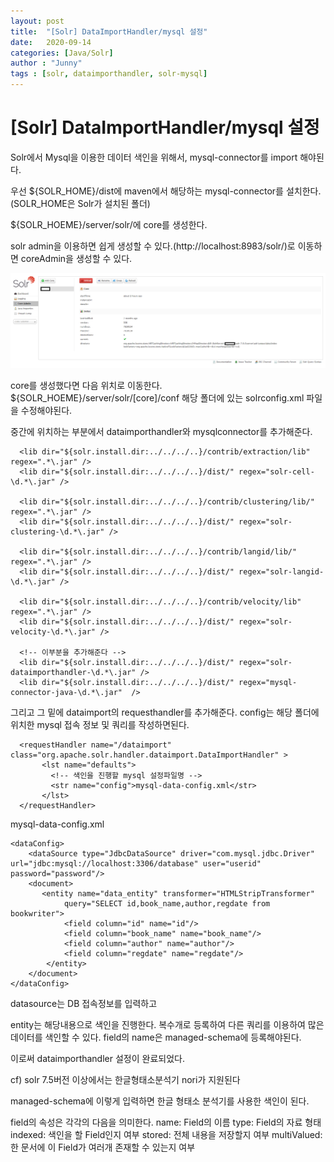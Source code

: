 ```yaml
---
layout: post
title:  "[Solr] DataImportHandler/mysql 설정"
date:   2020-09-14
categories: [Java/Solr]
author : "Junny"
tags : [solr, dataimporthandler, solr-mysql]
---
```

# [Solr] DataImportHandler/mysql 설정


Solr에서 Mysql을 이용한 데이터 색인을 위해서, mysql-connector를 import 해야된다.

우선 ${SOLR_HOME}/dist에 maven에서 해당하는 mysql-connector를 설치한다.
(SOLR_HOME은 Solr가 설치된 폴더)

${SOLR_HOEME}/server/solr/에 core를 생성한다.

solr admin을 이용하면 쉽게 생성할 수 있다.(http://localhost:8983/solr/)로 이동하면 coreAdmin을 생성할 수 있다.

![Solr admin core 생성페이지](/assets/image/java/Solr/2020-09-14-solr-dataimporthandler.png)


core를 생성했다면 다음 위치로 이동한다.
${SOLR_HOEME}/server/solr/[core]/conf 
해당 폴더에 있는 solrconfig.xml 파일을 수정해야된다.

중간에 위치하는 부분에서 dataimporthandler와 mysqlconnector를 추가해준다.

```
  <lib dir="${solr.install.dir:../../../..}/contrib/extraction/lib" regex=".*\.jar" />
  <lib dir="${solr.install.dir:../../../..}/dist/" regex="solr-cell-\d.*\.jar" />

  <lib dir="${solr.install.dir:../../../..}/contrib/clustering/lib/" regex=".*\.jar" />
  <lib dir="${solr.install.dir:../../../..}/dist/" regex="solr-clustering-\d.*\.jar" />

  <lib dir="${solr.install.dir:../../../..}/contrib/langid/lib/" regex=".*\.jar" />
  <lib dir="${solr.install.dir:../../../..}/dist/" regex="solr-langid-\d.*\.jar" />

  <lib dir="${solr.install.dir:../../../..}/contrib/velocity/lib" regex=".*\.jar" />
  <lib dir="${solr.install.dir:../../../..}/dist/" regex="solr-velocity-\d.*\.jar" />

  <!-- 이부분을 추가해준다 -->
  <lib dir="${solr.install.dir:../../../..}/dist/" regex="solr-dataimporthandler-\d.*\.jar" />
  <lib dir="${solr.install.dir:../../../..}/dist/" regex="mysql-connector-java-\d.*\.jar"  />
```


그리고 그 밑에 dataimport의 requesthandler를 추가해준다.
config는 해당 폴더에 위치한 mysql 접속 정보 및 쿼리를 작성하면된다.

```
  <requestHandler name="/dataimport" class="org.apache.solr.handler.dataimport.DataImportHandler" > 
       <lst name="defaults">
         <!-- 색인을 진행할 mysql 설정파일명 -->
         <str name="config">mysql-data-config.xml</str> 
       </lst>
  </requestHandler>
```

mysql-data-config.xml

```
<dataConfig>
    <dataSource type="JdbcDataSource" driver="com.mysql.jdbc.Driver" url="jdbc:mysql://localhost:3306/database" user="userid" password="password"/>
    <document>
       <entity name="data_entity" transformer="HTMLStripTransformer"
    		query="SELECT id,book_name,author,regdate from bookwriter">
			<field column="id" name="id"/>
			<field column="book_name" name="book_name"/>
			<field column="author" name="author"/>
			<field column="regdate" name="regdate"/>
        </entity>
    </document>
</dataConfig>
```
datasource는 DB 접속정보를 입력하고

entity는 해당내용으로 색인을 진행한다. 복수개로 등록하여 다른 쿼리를 이용하여 많은 데이터를 색인할 수 있다.
field의 name은 managed-schema에 등록해야된다.

이로써 dataimporthandler 설정이 완료되었다.

cf)
solr 7.5버전 이상에서는 한글형태소분석기 nori가 지원된다

managed-schema에 
<field name="book_name" type="text_ko" indexed="true" stored="true"/>
이렇게 입력하면 한글 형태소 분석기를 사용한 색인이 된다.

field의 속성은 각각의 다음을 의미한다.
name: Field의 이름
type: Field의 자료 형태
indexed: 색인을 할 Field인지 여부
stored: 전체 내용을 저장할지 여부
multiValued: 한 문서에 이 Field가 여러개 존재할 수 있는지 여부


